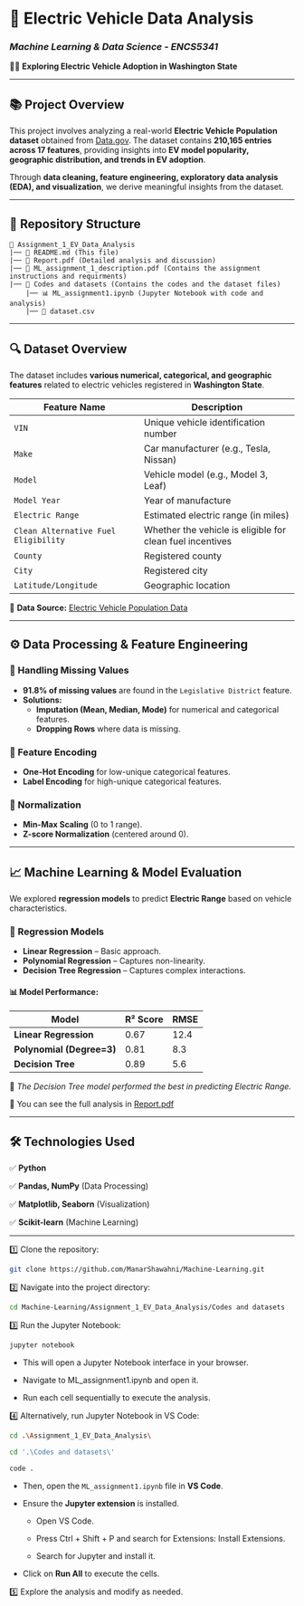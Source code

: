 # 📌 Electric Vehicle Data Analysis

### *Machine Learning & Data Science - ENCS5341*

🚗🔋 **Exploring Electric Vehicle Adoption in Washington State**

---

## 📚 **Project Overview**

This project involves analyzing a real-world **Electric Vehicle Population dataset** obtained from [Data.gov](https://catalog.data.gov/dataset/electric-vehicle-population-data). The dataset contains **210,165 entries across 17 features**, providing insights into **EV model popularity, geographic distribution, and trends in EV adoption**.

Through **data cleaning, feature engineering, exploratory data analysis (EDA), and visualization**, we derive meaningful insights from the dataset.

---

## 📂 **Repository Structure**

```
📂 Assignment_1_EV_Data_Analysis
|── 📝 README.md (This file)
|── 📝 Report.pdf (Detailed analysis and discussion)
|── 📝 ML_assignment_1_description.pdf (Contains the assignment instructions and requirments)
|── 📁 Codes and datasets (Contains the codes and the dataset files)
    |── 📊 ML_assignment1.ipynb (Jupyter Notebook with code and analysis)
    |── 📝 dataset.csv

```

---

## 🔍 **Dataset Overview**

The dataset includes **various numerical, categorical, and geographic features** related to electric vehicles registered in **Washington State**.

| Feature Name                         | Description                                               |
| ------------------------------------ | --------------------------------------------------------- |
| `VIN`                                | Unique vehicle identification number                      |
| `Make`                               | Car manufacturer (e.g., Tesla, Nissan)                    |
| `Model`                              | Vehicle model (e.g., Model 3, Leaf)                       |
| `Model Year`                         | Year of manufacture                                       |
| `Electric Range`                     | Estimated electric range (in miles)                       |
| `Clean Alternative Fuel Eligibility` | Whether the vehicle is eligible for clean fuel incentives |
| `County`                             | Registered county                                         |
| `City`                               | Registered city                                           |
| `Latitude/Longitude`                 | Geographic location                                       |

📌 **Data Source:** [Electric Vehicle Population Data](https://catalog.data.gov/dataset/electric-vehicle-population-data)

---

## ⚙️ **Data Processing & Feature Engineering**

### **🔹 Handling Missing Values**

- **91.8% of missing values** are found in the `Legislative District` feature.
- **Solutions:**
  - **Imputation (Mean, Median, Mode)** for numerical and categorical features.
  - **Dropping Rows** where data is missing.

### **🔹 Feature Encoding**

- **One-Hot Encoding** for low-unique categorical features.
- **Label Encoding** for high-unique categorical features.

### **🔹 Normalization**

- **Min-Max Scaling** (0 to 1 range).
- **Z-score Normalization** (centered around 0).

---

## 📈 **Machine Learning & Model Evaluation**

We explored **regression models** to predict **Electric Range** based on vehicle characteristics.

### **🔹 Regression Models**

- **Linear Regression** – Basic approach.
- **Polynomial Regression** – Captures non-linearity.
- **Decision Tree Regression** – Captures complex interactions.

#### 📊 Model Performance:

| Model                     | R² Score | RMSE |
| ------------------------- | -------- | ---- |
| **Linear Regression**     | 0.67     | 12.4 |
| **Polynomial (Degree=3)** | 0.81     | 8.3  |
| **Decision Tree**         | 0.89     | 5.6  |

📌 *The Decision Tree model performed the best in predicting Electric Range.*  

📌 You can see the full analysis in [Report.pdf](./Report.pdf)

---

## 🛠️ **Technologies Used**

✅ **Python**

✅ **Pandas, NumPy** (Data Processing)

✅ **Matplotlib, Seaborn** (Visualization)

✅ **Scikit-learn** (Machine Learning)

---

1️⃣ Clone the repository:

```bash
git clone https://github.com/ManarShawahni/Machine-Learning.git
```

2️⃣ Navigate into the project directory:

```bash
cd Machine-Learning/Assignment_1_EV_Data_Analysis/Codes and datasets
```

3️⃣ Run the Jupyter Notebook:

```bash
jupyter notebook
```
- This will open a Jupyter Notebook interface in your browser.

- Navigate to ML_assignment1.ipynb and open it.

- Run each cell sequentially to execute the analysis.
  

4️⃣ Alternatively, run Jupyter Notebook in VS Code:

```bash
cd .\Assignment_1_EV_Data_Analysis\
```
```bash
cd '.\Codes and datasets\'
```
```bash
code .
```
- Then, open the `ML_assignment1.ipynb` file in **VS Code**.
- Ensure the **Jupyter extension** is installed.
  
    - Open VS Code.

    - Press Ctrl + Shift + P and search for Extensions: Install Extensions.

    - Search for Jupyter and install it.
      
- Click on **Run All** to execute the cells.

5️⃣ Explore the analysis and modify as needed.
